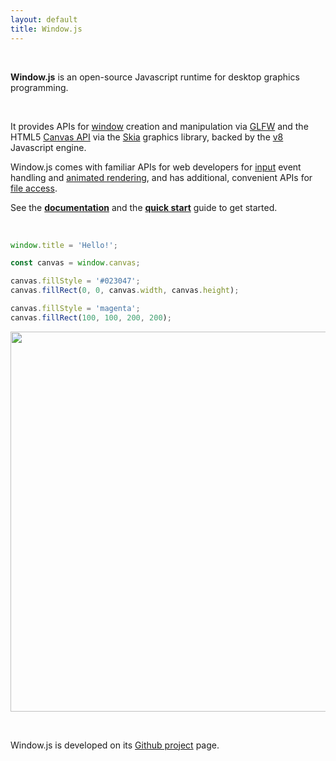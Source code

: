 ```yaml
---
layout: default
title: Window.js
---
```


<p>&nbsp;</p>

<span class="title"><span class="magenta">**Window.js**</span> is an
open-source Javascript runtime for desktop graphics programming.
</span>

<p>&nbsp;</p>

It provides APIs for [window](/doc/window) creation and manipulation via
[GLFW](https://glfw.org) and the HTML5 [Canvas API](/doc/canvas) via the
[Skia](https://skia.org) graphics library, backed by the [v8](https://v8.dev)
Javascript engine.

Window.js comes with familiar APIs for web developers for
[input](/doc/window#window.addEventListener) event handling and
[animated rendering](/doc/global#requestAnimationFrame), and has additional,
convenient APIs for [file access](/doc/file).

See the **[documentation](/doc)** and the **[quick start](/about#quick-start)**
guide to get started.

<p>&nbsp;</p>

```javascript
window.title = 'Hello!';

const canvas = window.canvas;

canvas.fillStyle = '#023047';
canvas.fillRect(0, 0, canvas.width, canvas.height);

canvas.fillStyle = 'magenta';
canvas.fillRect(100, 100, 200, 200);
```

<p align="center"><img src="/window.png" style="width: 608px" /></p>

<p>&nbsp;</p>

Window.js is developed on its
[Github project](https://github.com/windowjs/windowjs) page.

